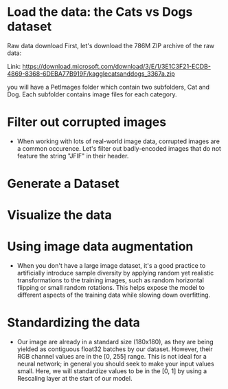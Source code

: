 # Load the data: the Cats vs Dogs dataset

Raw data download
First, let's download the 786M ZIP archive of the raw data:

Link: https://download.microsoft.com/download/3/E/1/3E1C3F21-ECDB-4869-8368-6DEBA77B919F/kagglecatsanddogs_3367a.zip

you will have a PetImages folder which contain two subfolders, Cat and Dog. Each subfolder contains image files for each category.

# Filter out corrupted images

- When working with lots of real-world image data, corrupted images are a common occurence. Let's filter out badly-encoded images that do not feature the string "JFIF" in their header.

# Generate a Dataset

# Visualize the data

# Using image data augmentation

- When you don't have a large image dataset, it's a good practice to artificially introduce sample diversity by applying random yet realistic transformations to the training images, such as random horizontal flipping or small random rotations. This helps expose the model to different aspects of the training data while slowing down overfitting.

# Standardizing the data

- Our image are already in a standard size (180x180), as they are being yielded as contiguous float32 batches by our dataset. However, their RGB channel values are in the [0, 255] range. This is not ideal for a neural network; in general you should seek to make your input values small. Here, we will standardize values to be in the [0, 1] by using a Rescaling layer at the start of our model.
